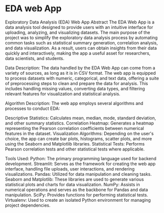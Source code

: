 # EDA web App

Exploratory Data Analysis (EDA) Web App
Abstract
The EDA Web App is a data analysis tool designed to provide users with an intuitive interface for uploading, analyzing, and visualizing datasets. The main purpose of the project was to simplify the exploratory data analysis process by automating common tasks such as statistical summary generation, correlation analysis, and data visualization. As a result, users can obtain insights from their data quickly and interactively, making the app a useful asset for researchers, data scientists, and students.

Data Description:
The data handled by the EDA Web App can come from a variety of sources, as long as it is in CSV format. The web app is equipped to process datasets with numeric, categorical, and text data, offering a suite of preprocessing steps to clean and prepare the data for analysis. This includes handling missing values, converting data types, and filtering relevant features for visualization and statistical analysis.

Algorithm Description:
The web app employs several algorithms and processes to conduct EDA:

Descriptive Statistics: Calculates mean, median, mode, standard deviation, and other summary statistics.
Correlation Heatmap: Generates a heatmap representing the Pearson correlation coefficients between numerical features in the dataset.
Visualization Algorithms: Depending on the user's choice, the app can create bar plots, histograms, scatter plots, and more using the Seaborn and Matplotlib libraries.
Statistical Tests: Performs Pearson correlation tests and other statistical tests where applicable.

Tools Used:
Python: The primary programming language used for backend development.
Streamlit: Serves as the framework for creating the web app interface, handling file uploads, user interactions, and rendering visualizations.
Pandas: Utilized for data manipulation and cleaning tasks.
Seaborn and Matplotlib: These libraries are used to generate various statistical plots and charts for data visualization.
NumPy: Assists in numerical operations and serves as the backbone for Pandas and data manipulation.
SciPy: Provides functions for performing statistical tests.
Virtualenv: Used to create an isolated Python environment for managing project dependencies.
